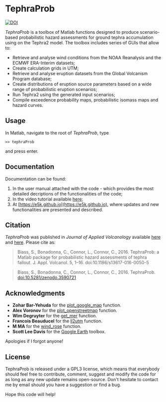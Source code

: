 # TephraProb

[![DOI](https://zenodo.org/badge/DOI/10.5281/zenodo.3590721.svg)](https://doi.org/10.5281/zenodo.3590721)

*TephraProb* is a toolbox of Matlab functions designed to produce scenario-based probabilistic hazard assessments for ground tephra accumulation using on the Tephra2 model. The toolbox includes series of GUIs that allow to:
- Retrieve and analyse wind conditions from the NOAA Reanalysis and the ECMWF ERA-Interim datasets; 
- Create calculation grids in UTM;
- Retrieve and analyse eruption datasets from the Global Volcanism Program database;
- Create distributions of eruption source parameters based on a wide range of probabilistic eruption scenarios;
- Run Tephra2 using the generated input scenarios;
- Compile exceedence probability maps, probabilistic isomass maps and hazard curves.

## Usage
In Matlab, navigate to the root of *TephraProb*, type
~~~
>> tephraProb
~~~
and press enter. 

## Documentation
Documentation can be found:
1. In the user manual attached with the code - which provides the most detailed decriptions of the functionalities of the code;
2. In the video tutorial available [here](https://www.youtube.com/channel/UCP8gCjSeMoPVwgzMwKUnW3w);
3. At [https://e5k.github.io](https://e5k.github.io), where updates and new functionalities are presented and described.

## Citation
*TephraProb* was published in *Journal of Applied Volcanology* available [here](https://www.researchgate.net/publication/306542890_TephraProb_a_Matlab_package_for_probabilistic_hazard_assessments_of_tephra_fallout?_sg=6C2i5QDp2yVVGwq6-1vysV6VPviMBwQUIultmIdieYx1rn5iIBf_idX6LFCaXxHcu-sVVOYm5Nwac8F0fpAe523tlDOATp8YTrPKxVZl.IhjyHIlIeyPY4N-EqNv8xDFe-JURfFYcvxG34tEZYWeJwcsRgzXdAcwAsCv8Np3itOrEFjcwVPR3-8vIvHiGWw) and [here](https://appliedvolc.biomedcentral.com/articles/10.1186/s13617-016-0050-5). Please cite as:
> Biass, S., Bonadonna, C., Connor, L., Connor, C., 2016. TephraProb: a Matlab package for probabilistic hazard assessments of tephra fallout. J. Appl. Volcanol. 5, 1–16. doi:10.1186/s13617-016-0050-5

> Biass, S., Bonadonna, C., Connor, L., Connor, C., 2016. TephraProb. [doi:10.5281/zenodo.3590721](https://doi.org/10.5281/zenodo.3590721)

## Acknowledgments

- **Zohar Bar-Yehuda** for the [plot_google_map](https://github.com/zoharby/plot_google_map) function.
- **Alex Voronov** for the [plot_openstreetmap](https://github.com/alexvoronov/plot_openstreetmap) function.
- **Wim Degruyter** for the [get_mer](https://agupubs.onlinelibrary.wiley.com/doi/full/10.1029/2012GL052566?casa_token=OBXKwSpV8vcAAAAA%3A4HJhAV0JgGCN2sLJehl8FMWA6PU8oxxLWwEQNBJbA31-M-iH6iz5ayjHwT-GrnWHEjIkOOUTFYYOKiWM) function.
- **Francois Beauducel** for the [ll2utm](https://ch.mathworks.com/matlabcentral/fileexchange/45699-ll2utm-and-utm2ll?s_tid=ta_fx_results) function.
- **M MA** for the [wind_rose](https://ch.mathworks.com/matlabcentral/fileexchange/17748-wind_rose?s_tid=ta_fx_results) function.
- **Scott Lee Davis** for the [Google Earth](https://ch.mathworks.com/matlabcentral/fileexchange/12954-google-earth-toolbox?s_tid=ta_fx_results) toolbox.

Apologies if I forgot anyone!

## License
TephraProb is released under a GPL3 license, which means that everybody should 
feel free to contribute, comment, suggest and modify the code for as long as any 
new update remains open-source. Don't hesitate to contact me by email should you 
have a suggestion or find a bug.

Hope this code will help!

